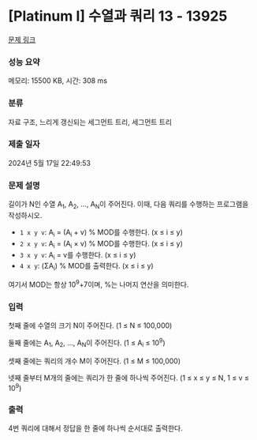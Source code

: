# [Platinum I] 수열과 쿼리 13 - 13925 

[문제 링크](https://www.acmicpc.net/problem/13925) 

### 성능 요약

메모리: 15500 KB, 시간: 308 ms

### 분류

자료 구조, 느리게 갱신되는 세그먼트 트리, 세그먼트 트리

### 제출 일자

2024년 5월 17일 22:49:53

### 문제 설명

<p>길이가 N인 수열 A<sub>1</sub>, A<sub>2</sub>, ..., A<sub>N</sub>이 주어진다. 이때, 다음 쿼리를 수행하는 프로그램을 작성하시오. </p>

<ul>
	<li><code>1 x y v</code>: A<sub>i</sub> = (A<sub>i</sub> + v) % MOD를 수행한다. (x ≤ i ≤ y)</li>
	<li><code>2 x y v</code>: A<sub>i</sub> = (A<sub>i</sub> × v) % MOD를 수행한다. (x ≤ i ≤ y)</li>
	<li><code>3 x y v</code>: A<sub>i</sub> = v를 수행한다. (x ≤ i ≤ y)</li>
	<li><code>4 x y</code>: (ΣA<sub>i</sub>) % MOD를 출력한다. (x ≤ i ≤ y)</li>
</ul>

<p>여기서 MOD는 항상 10<sup>9</sup>+7이며, %는 나머지 연산을 의미한다.</p>

### 입력 

 <p>첫째 줄에 수열의 크기 N이 주어진다. (1 ≤ N ≤ 100,000)</p>

<p>둘째 줄에는 A<sub>1</sub>, A<sub>2</sub>, ..., A<sub>N</sub>이 주어진다. (1 ≤ A<sub>i</sub> ≤ 10<sup>9</sup>)</p>

<p>셋째 줄에는 쿼리의 개수 M이 주어진다. (1 ≤ M ≤ 100,000)</p>

<p>넷째 줄부터 M개의 줄에는 쿼리가 한 줄에 하나씩 주어진다. (1 ≤ x ≤ y ≤ N, 1 ≤ v ≤ 10<sup>9</sup>)</p>

### 출력 

 <p>4번 쿼리에 대해서 정답을 한 줄에 하나씩 순서대로 출력한다.</p>

